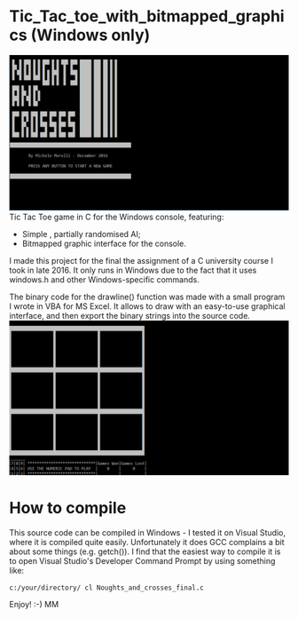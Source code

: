 # Tic_Tac_toe_with_bitmapped_graphics (Windows only)
![Terminal Tic Tac Toe Splashscreen](docs/pics/splashscreen.png)
Tic Tac Toe game in C for the Windows console, featuring:

- Simple , partially randomised AI;
- Bitmapped graphic interface for the console.

I made this project for the final the assignment of a C university course I took in late 2016. It only runs in Windows due to the fact that it uses windows.h and other Windows-specific commands.

The binary code for the drawline() function was made with a small program I wrote in VBA for MS Excel. It allows to draw with an easy-to-use graphical interface, and then export the binary strings into the source code.
![Terminal Tic Tac Toe Gameplay](docs/pics/game.png)

# How to compile
This source code can be compiled in Windows - I tested it on Visual Studio, where it is compiled quite easily. Unfortunately it does GCC complains a bit about some things (e.g. getch()).
I find that the easiest way to compile it is to open Visual Studio's Developer Command Prompt by using something like:
```
c:/your/directory/ cl Noughts_and_crosses_final.c
```

Enjoy! :-)
MM
